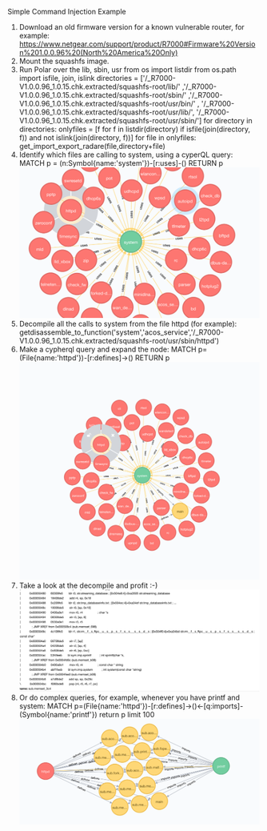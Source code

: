 Simple Command Injection Example
1) Download an old firmware version for a known vulnerable router, for example:
https://www.netgear.com/support/product/R7000#Firmware%20Version%201.0.0.96%20(North%20America%20Only)
2) Mount the squashfs image.
3) Run Polar over the lib, sbin, usr
from os import listdir
from os.path import isfile, join, islink
directories = ['/_R7000-V1.0.0.96_1.0.15.chk.extracted/squashfs-root/lib/' ,'/_R7000-V1.0.0.96_1.0.15.chk.extracted/squashfs-root/sbin/' ,'/_R7000-V1.0.0.96_1.0.15.chk.extracted/squashfs-root/usr/bin/' , '/_R7000-V1.0.0.96_1.0.15.chk.extracted/squashfs-root/usr/lib/', '/_R7000-V1.0.0.96_1.0.15.chk.extracted/squashfs-root/usr/sbin/']
for directory in directories:
	onlyfiles = [f for f in listdir(directory) if isfile(join(directory, f)) and not islink(join(directory, f))]
	for file in onlyfiles:
	     get_import_export_radare(file,directory+file)
4) Identify which files are calling to system, using a cyperQL query:
MATCH p = (n:Symbol{name:'system'})-[r:uses]-() RETURN p
![Alt text](screenshots/Screenshot1.png?raw=true "Screenshot 1")
5) Decompile all the calls to system from the file httpd (for example):
getdisassemble_to_function('system','acos_service','/_R7000-V1.0.0.96_1.0.15.chk.extracted/squashfs-root/usr/sbin/httpd')
6) Make a cypherql query and expand the node:
MATCH p=(File{name:'httpd'})-[r:defines]->() RETURN p
![Alt text](screenshots/Screenshot2.png?raw=true "Screenshot 2")
7) Take a look at the decompile and profit :-)
![Alt text](screenshots/Screenshot3.png?raw=true "Screenshot 3")
8) Or do complex queries, for example, whenever you have printf and system:
MATCH p=(File{name:'httpd'})-[r:defines]->()<-[q:imports]-(Symbol{name:'printf'}) return p limit 100
![Alt text](screenshots/Screenshot4.png?raw=true "Screenshot 4")